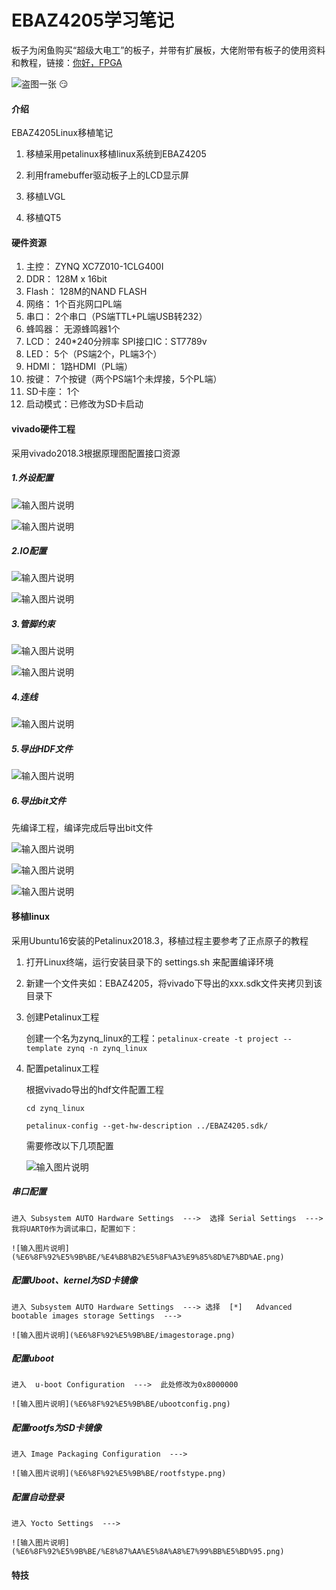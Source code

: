 # EBAZ4205学习笔记

板子为闲鱼购买“超级大电工”的板子，并带有扩展板，大佬附带有板子的使用资料和教程，链接：[你好，FPGA](http://www.hellofpga.com/)

![盗图一张 :smirk: ](%E5%AE%9E%E7%89%A9%E5%9B%BE.jpg)

#### 介绍
EBAZ4205Linux移植笔记

1. 移植采用petalinux移植linux系统到EBAZ4205

2. 利用framebuffer驱动板子上的LCD显示屏

3. 移植LVGL

4. 移植QT5

#### 硬件资源

1.  主控：    ZYNQ XC7Z010-1CLG400I
2.  DDR：     128M x 16bit
3.  Flash：   128M的NAND FLASH
4.  网络：    1个百兆网口PL端
5.  串口：    2个串口（PS端TTL+PL端USB转232）
6.  蜂鸣器：  无源蜂鸣器1个
7.  LCD：    240*240分辨率 SPI接口IC：ST7789v
8.  LED：    5个（PS端2个，PL端3个）
9.  HDMI：   1路HDMI（PL端）
10. 按键：   7个按键（两个PS端1个未焊接，5个PL端）
11. SD卡座： 1个
12. 启动模式：已修改为SD卡启动

#### vivado硬件工程

采用vivado2018.3根据原理图配置接口资源

##### 1.外设配置

![输入图片说明](%E6%8F%92%E5%9B%BE/%E5%A4%96%E8%AE%BE%E9%85%8D%E7%BD%AE1.png)

![输入图片说明](%E6%8F%92%E5%9B%BE/%E5%A4%96%E8%AE%BE%E9%85%8D%E7%BD%AE2.png)

##### 2.IO配置
 
![输入图片说明](%E6%8F%92%E5%9B%BE/IO%E9%85%8D%E7%BD%AE1.png)

![输入图片说明](%E6%8F%92%E5%9B%BE/IO%E9%85%8D%E7%BD%AE2.png)

##### 3.管脚约束

![输入图片说明](%E6%8F%92%E5%9B%BE/%E7%AE%A1%E8%84%9A%E7%BA%A6%E6%9D%9F1.png)

![输入图片说明](%E6%8F%92%E5%9B%BE/%E7%AE%A1%E8%84%9A%E7%BA%A6%E6%9D%9F2.png)

##### 4.连线

![输入图片说明](%E6%8F%92%E5%9B%BE/EBAZ4205%E5%B7%A5%E7%A8%8B%E9%85%8D%E7%BD%AE.png)

##### 5.导出HDF文件

![输入图片说明](%E6%8F%92%E5%9B%BE/%E5%AF%BC%E5%87%BA%E9%85%8D%E7%BD%AE%E6%96%87%E4%BB%B6.png)

##### 6.导出bit文件

先编译工程，编译完成后导出bit文件

![输入图片说明](%E6%8F%92%E5%9B%BE/%E7%BC%96%E8%AF%91%E5%AF%BC%E5%87%BAbit.png)

![输入图片说明](%E6%8F%92%E5%9B%BE/%E7%BC%96%E8%AF%91%E5%AF%BC%E5%87%BAbit2.png)

![输入图片说明](%E6%8F%92%E5%9B%BE/%E7%BC%96%E8%AF%91%E5%AF%BC%E5%87%BAbit3.png)

#### 移植linux
采用Ubuntu16安装的Petalinux2018.3，移植过程主要参考了正点原子的教程

1. 打开Linux终端，运行安装目录下的 settings.sh 来配置编译环境

2. 新建一个文件夹如：EBAZ4205，将vivado下导出的xxx.sdk文件夹拷贝到该目录下

3. 创建Petalinux工程

   创建一个名为zynq_linux的工程：`petalinux-create -t project --template zynq -n zynq_linux` 

4. 配置petalinux工程

   根据vivado导出的hdf文件配置工程

    `cd zynq_linux`

    `petalinux-config --get-hw-description ../EBAZ4205.sdk/`

    需要修改以下几项配置
    
    ![输入图片说明](%E6%8F%92%E5%9B%BE/config.png)

##### 串口配置

    进入 Subsystem AUTO Hardware Settings  --->  选择 Serial Settings  --->  我将UART0作为调试串口，配置如下：

    ![输入图片说明](%E6%8F%92%E5%9B%BE/%E4%B8%B2%E5%8F%A3%E9%85%8D%E7%BD%AE.png)

##### 配置Uboot、kernel为SD卡镜像
    
    进入 Subsystem AUTO Hardware Settings  ---> 选择  [*]   Advanced bootable images storage Settings  --->   

    ![输入图片说明](%E6%8F%92%E5%9B%BE/imagestorage.png)
   
##### 配置uboot 

    进入  u-boot Configuration  --->  此处修改为0x8000000
   
    ![输入图片说明](%E6%8F%92%E5%9B%BE/ubootconfig.png)

##### 配置rootfs为SD卡镜像

    进入 Image Packaging Configuration  ---> 
    
    ![输入图片说明](%E6%8F%92%E5%9B%BE/rootfstype.png)

##### 配置自动登录

    进入 Yocto Settings  --->
    
    ![输入图片说明](%E6%8F%92%E5%9B%BE/%E8%87%AA%E5%8A%A8%E7%99%BB%E5%BD%95.png)

#### 特技


